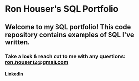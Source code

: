# Ron Houser's SQL Portfolio

## Welcome to my SQL portfolio! This code repository contains examples of SQL I've written.

### Take a look & reach out to me with any questions: ron.houser12@gmail.com

#### [LinkedIn](https://www.linkedin.com/in/ron-houser-429052203/)
